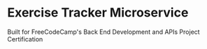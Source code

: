 # Exercise Tracker Microservice
Built for FreeCodeCamp's Back End Development and APIs Project Certification

